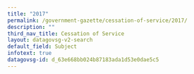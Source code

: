 ```yaml
---
title: "2017"
permalink: /government-gazette/cessation-of-service/2017/
description: ""
third_nav_title: Cessation of Service
layout: datagovsg-v2-search
default_field: Subject
infotext: true
datagovsg-id: d_63e668bb024b87183ada1d53e0dae5c5
---
```

